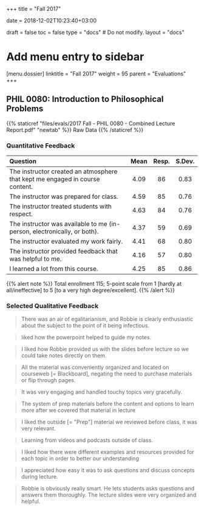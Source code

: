 +++
title = "Fall 2017"

date = 2018-12-02T10:23:40+03:00

draft = false
toc = false
type = "docs"  # Do not modify.
layout = "docs"

# Add menu entry to sidebar
[menu.dossier]
  linktitle = "Fall 2017"
  weight = 95
  parent = "Evaluations"
+++

## PHIL 0080: Introduction to Philosophical Problems

{{% staticref "files/evals/2017 Fall - PHIL 0080 - Combined Lecture Report.pdf" "newtab" %}}
<i class="fa fa-file-pdf"></i> Raw Data
{{% /staticref %}}

### Quantitative Feedback

**Question**|**Mean**|**Resp.**|**S.Dev.**
:-----|:-----:|:-----:|:-----:
The instructor created an atmosphere that kept me engaged in course content.|4.09|86|0.83
The instructor was prepared for class.|4.59|85|0.76
The instructor treated students with respect.|4.63|84|0.76
The instructor was available to me (in-person, electronically, or both).|4.37|59|0.69
The instructor evaluated my work fairly.|4.41|68|0.80
The instructor provided feedback that was helpful to me.|4.16|57|0.80
I learned a lot from this course.|4.25|85|0.86

{{% alert note %}}
Total enrollment 115; 5-point scale from 1 [hardly at all/ineffective] to 5 [to a very high degree/excellent].
{{% /alert %}}


### Selected Qualitative Feedback

> There was an air of egalitarianism, and Robbie is clearly enthusiastic about the subject to the point of it being infectious.

> liked how the powerpoint helped to guide my notes.

> I liked how Robbie provided us with the slides before lecture so we could take notes directly on them.

> All the material was conveniently organized and located on courseweb [= Blackboard], negating the need to purchase materials or flip through pages.

> It was very engaging and handled touchy topics very gracefully.

> The system of prep materials before the content and options to learn more after we covered that material in lecture

> I liked the outside [= "Prep"] material we reviewed before class, it was very relevant.

> Learning from videos and podcasts outside of class.

> I liked how there were different examples and resources provided for each topic in order to better our understanding

> I appreciated how easy it was to ask questions and discuss concepts during lecture.

> Robbie is obviously really smart. He lets students asks questions and answers them thoroughly. The lecture slides were very organized and helpful.
